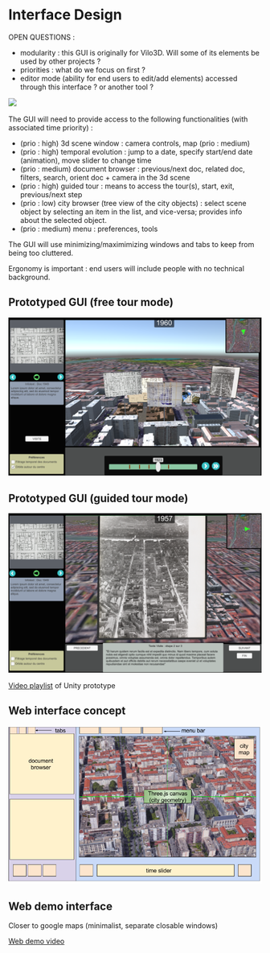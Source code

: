 # Interface Design

OPEN QUESTIONS :
* modularity : this GUI is originally for Vilo3D. Will some of its elements be used by other projects ?
* priorities : what do we focus on first ?
* editor mode (ability for end users to edit/add elements) accessed through this interface ? or another tool ?

![](http://imgur.com/r1ew3zs.png)

The GUI will need to provide access to the following functionalities (with associated time priority) :

* (prio : high) 3d scene window : camera controls, map (prio : medium)
* (prio : high) temporal evolution : jump to a date, specify start/end date (animation), move slider to change time
* (prio : medium) document browser : previous/next doc, related doc, filters, search, orient doc + camera in the 3d scene
* (prio : high) guided tour : means to access the tour(s), start, exit, previous/next step
* (prio : low) city browser (tree view of the city objects) : select scene object by selecting an item in the list, and vice-versa; provides info about the selected object.
* (prio : medium) menu : preferences, tools

The GUI will use minimizing/maximimizing windows and tabs to keep from being too cluttered.

Ergonomy is important : end users will include people with no technical background.

## Prototyped GUI (free tour mode)
![](images/img1.png)

## Prototyped GUI (guided tour mode)
![](images/img2.png)

[Video playlist](https://www.youtube.com/playlist?list=PLDmMAvwsWZe_Pw0d0Kd7aDZE_VCRfTjKD) of Unity prototype

## Web interface concept
![](images/schema_interface.png)

## Web demo interface

Closer to google maps (minimalist, separate closable windows)

[Web demo video](https://www.youtube.com/watch?v=plZ2xftTcF4)





